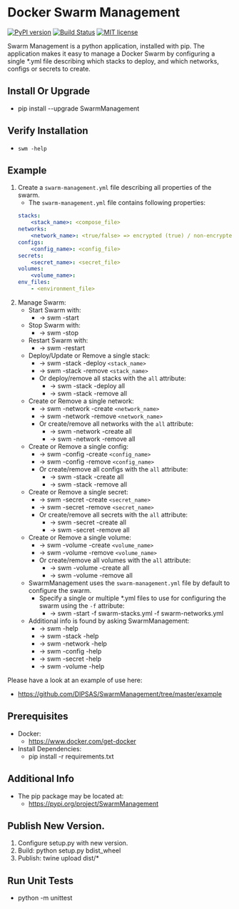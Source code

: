 # Docker Swarm Management

[![PyPI version](https://badge.fury.io/py/SwarmManagement.svg)](https://badge.fury.io/py/SwarmManagement)
[![Build Status](https://travis-ci.com/DIPSAS/SwarmManagement.svg?branch=master)](https://travis-ci.com/DIPSAS/SwarmManagement)
[![MIT license](http://img.shields.io/badge/license-MIT-brightgreen.svg)](http://opensource.org/licenses/MIT)

Swarm Management is a python application, installed with pip.
The application makes it easy to manage a Docker Swarm by configuring a single *.yml file describing which stacks to deploy, and which networks, configs or secrets to create.

## Install Or Upgrade
- pip install --upgrade SwarmManagement

## Verify Installation
- `swm -help`

## Example
1. Create a `swarm-management.yml` file describing all properties of the swarm.
    - The `swarm-management.yml` file contains following properties:
    ```yaml
    stacks:
        <stack_name>: <compose_file>
    networks:
        <network_name>: <true/false> => encrypted (true) / non-encrypted (false)
    configs:
        <config_name>: <config_file>
    secrets:
        <secret_name>: <secret_file>
    volumes:
        <volume_name>:
    env_files:
        - <environment_file>
    ```
2. Manage Swarm:
    - Start Swarm with:
        - -> swm -start
    - Stop Swarm with:
        - -> swm -stop
    - Restart Swarm with:
        - -> swm -restart
    - Deploy/Update or Remove a single stack:
        - -> swm -stack -deploy `<stack_name>`
        - -> swm -stack -remove `<stack_name>`
        - Or deploy/remove all stacks with the `all` attribute:
            - -> swm -stack -deploy all
            - -> swm -stack -remove all
    - Create or Remove a single network:
        - -> swm -network -create `<network_name>`
        - -> swm -network -remove `<network_name>`
        - Or create/remove all networks with the `all` attribute:
            - -> swm -network -create all
            - -> swm -network -remove all
    - Create or Remove a single config:
        - -> swm -config -create `<config_name>`
        - -> swm -config -remove `<config_name>`
        - Or create/remove all configs with the `all` attribute:
            - -> swm -stack -create all
            - -> swm -stack -remove all
    - Create or Remove a single secret:
        - -> swm -secret -create `<secret_name>`
        - -> swm -secret -remove `<secret_name>`
        - Or create/remove all secrets with the `all` attribute:
            - -> swm -secret -create all
            - -> swm -secret -remove all
    - Create or Remove a single volume:
        - -> swm -volume -create `<volume_name>`
        - -> swm -volume -remove `<volume_name>`
        - Or create/remove all volumes with the `all` attribute:
            - -> swm -volume -create all
            - -> swm -volume -remove all
    - SwarmManagement uses the `swarm-management.yml` file by default to configure the swarm.
        - Specify a single or multiple *.yml files to use for configuring the swarm using the `-f` attribute:
            - -> swm -start -f swarm-stacks.yml -f swarm-networks.yml
    - Additional info is found by asking SwarmManagement:
        - -> swm -help
        - -> swm -stack -help
        - -> swm -network -help
        - -> swm -config -help
        - -> swm -secret -help
        - -> swm -volume -help

Please have a look at an example of use here:
- https://github.com/DIPSAS/SwarmManagement/tree/master/example

## Prerequisites
- Docker:
    - https://www.docker.com/get-docker
- Install Dependencies:
    - pip install -r requirements.txt

## Additional Info
- The pip package may be located at:
    - https://pypi.org/project/SwarmManagement

## Publish New Version.
1. Configure setup.py with new version.
2. Build: python setup.py bdist_wheel
3. Publish: twine upload dist/*

## Run Unit Tests
- python -m unittest
